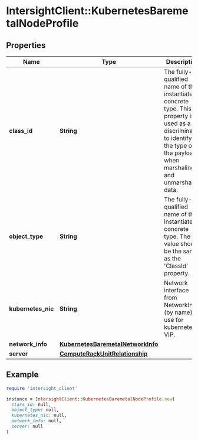 # IntersightClient::KubernetesBaremetalNodeProfile

## Properties

| Name | Type | Description | Notes |
| ---- | ---- | ----------- | ----- |
| **class_id** | **String** | The fully-qualified name of the instantiated, concrete type. This property is used as a discriminator to identify the type of the payload when marshaling and unmarshaling data. | [default to &#39;kubernetes.BaremetalNodeProfile&#39;] |
| **object_type** | **String** | The fully-qualified name of the instantiated, concrete type. The value should be the same as the &#39;ClassId&#39; property. | [default to &#39;kubernetes.BaremetalNodeProfile&#39;] |
| **kubernetes_nic** | **String** | Network interface from NetworkInfo (by name) to use for kubernetes VIP. | [optional] |
| **network_info** | [**KubernetesBaremetalNetworkInfo**](KubernetesBaremetalNetworkInfo.md) |  | [optional] |
| **server** | [**ComputeRackUnitRelationship**](ComputeRackUnitRelationship.md) |  | [optional] |

## Example

```ruby
require 'intersight_client'

instance = IntersightClient::KubernetesBaremetalNodeProfile.new(
  class_id: null,
  object_type: null,
  kubernetes_nic: null,
  network_info: null,
  server: null
)
```

